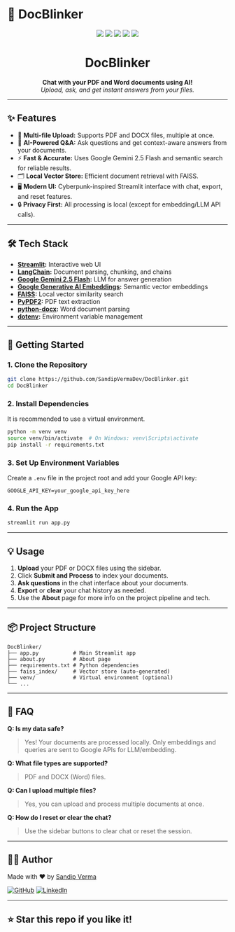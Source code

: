 # 🚀 DocBlinker

<p align="center">
  <img src="https://img.shields.io/badge/Streamlit-Chat%20App-ff4b4b?logo=streamlit&logoColor=white" />
  <img src="https://img.shields.io/badge/LangChain-Document%20QA-00eeff?logo=langchain&logoColor=white" />
  <img src="https://img.shields.io/badge/Google%20Gemini-2.5%20Flash-ffb300?logo=google&logoColor=white" />
  <img src="https://img.shields.io/badge/FAISS-Vector%20Search-00ff9d?logo=faiss&logoColor=white" />
  <img src="https://img.shields.io/badge/Python-3.10+-3776ab?logo=python&logoColor=white" />
</p>

<h1 align="center">DocBlinker</h1>

<p align="center">
  <b>Chat with your PDF and Word documents using AI!</b><br>
  <i>Upload, ask, and get instant answers from your files.</i>
</p>

---

<!-- ## 🌐 Live Demo

<p align="center">
  <a href="https://your-streamlit-app-link-here" target="_blank">
    <img src="https://img.shields.io/badge/Launch%20App-Streamlit-ff4b4b?logo=streamlit&logoColor=white&style=for-the-badge" alt="Streamlit App" />
  </a>
</p>

> **[👉 Click here to try DocBlinker live!](https://your-streamlit-app-link-here)**

---

## 🎬 Demo GIF

<p align="center">
  <img src="demo/demo.gif" alt="DocBlinker Demo" width="700" />
</p>

--- -->

## ✨ Features

- 📄 **Multi-file Upload:** Supports PDF and DOCX files, multiple at once.
- 🧠 **AI-Powered Q&A:** Ask questions and get context-aware answers from your documents.
- ⚡ **Fast & Accurate:** Uses Google Gemini 2.5 Flash and semantic search for reliable results.
- 🗂️ **Local Vector Store:** Efficient document retrieval with FAISS.
- 🖥️ **Modern UI:** Cyberpunk-inspired Streamlit interface with chat, export, and reset features.
- 🔒 **Privacy First:** All processing is local (except for embedding/LLM API calls).

---

## 🛠️ Tech Stack

- **[Streamlit](https://streamlit.io/):** Interactive web UI
- **[LangChain](https://python.langchain.com/):** Document parsing, chunking, and chains
- **[Google Gemini 2.5 Flash](https://ai.google.dev/):** LLM for answer generation
- **[Google Generative AI Embeddings](https://ai.google.dev/):** Semantic vector embeddings
- **[FAISS](https://github.com/facebookresearch/faiss):** Local vector similarity search
- **[PyPDF2](https://pypi.org/project/PyPDF2/):** PDF text extraction
- **[python-docx](https://pypi.org/project/python-docx/):** Word document parsing
- **[dotenv](https://pypi.org/project/python-dotenv/):** Environment variable management

---

## 🚀 Getting Started

### 1. **Clone the Repository**
```bash
git clone https://github.com/SandipVermaDev/DocBlinker.git
cd DocBlinker
```

### 2. **Install Dependencies**
It is recommended to use a virtual environment.
```bash
python -m venv venv
source venv/bin/activate  # On Windows: venv\Scripts\activate
pip install -r requirements.txt
```

### 3. **Set Up Environment Variables**
Create a `.env` file in the project root and add your Google API key:
```env
GOOGLE_API_KEY=your_google_api_key_here
```

### 4. **Run the App**
```bash
streamlit run app.py
```

---

## 💡 Usage

1. **Upload** your PDF or DOCX files using the sidebar.
2. Click **Submit and Process** to index your documents.
3. **Ask questions** in the chat interface about your documents.
4. **Export** or **clear** your chat history as needed.
5. Use the **About** page for more info on the project pipeline and tech.

---

## 📦 Project Structure

```
DocBlinker/
├── app.py           # Main Streamlit app
├── about.py         # About page
├── requirements.txt # Python dependencies
├── faiss_index/     # Vector store (auto-generated)
├── venv/            # Virtual environment (optional)
└── ...
```

---

## 🙋 FAQ

**Q: Is my data safe?**
> Yes! Your documents are processed locally. Only embeddings and queries are sent to Google APIs for LLM/embedding.

**Q: What file types are supported?**
> PDF and DOCX (Word) files.

**Q: Can I upload multiple files?**
> Yes, you can upload and process multiple documents at once.

**Q: How do I reset or clear the chat?**
> Use the sidebar buttons to clear chat or reset the session.

---

## 👨‍💻 Author

Made with ❤️ by [Sandip Verma](https://github.com/SandipVermaDev)

[![GitHub](https://img.shields.io/badge/GitHub-SandipVermaDev-181717?logo=github)](https://github.com/SandipVermaDev)
[![LinkedIn](https://img.shields.io/badge/LinkedIn-sandip--verma--dev-0a66c2?logo=linkedin)](https://www.linkedin.com/in/sandip-verma-dev)

---

## ⭐️ Star this repo if you like it! 